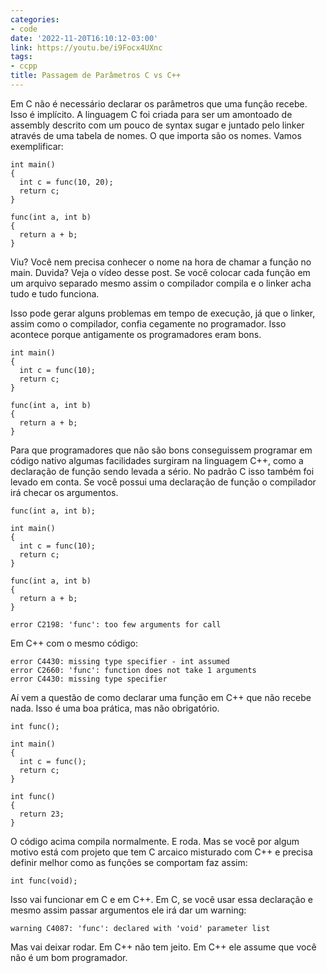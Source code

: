 ```yaml
---
categories:
- code
date: '2022-11-20T16:10:12-03:00'
link: https://youtu.be/i9Focx4UXnc
tags:
- ccpp
title: Passagem de Parâmetros C vs C++
---
```


Em C não é necessário declarar os parâmetros que uma função recebe. Isso é implícito. A linguagem C foi criada para ser um amontoado de assembly descrito com um pouco de syntax sugar e juntado pelo linker através de uma tabela de nomes. O que importa são os nomes. Vamos exemplificar:

```
int main()
{
  int c = func(10, 20);
  return c;
}

func(int a, int b)
{
  return a + b;
}
```

Viu? Você nem precisa conhecer o nome na hora de chamar a função no main. Duvida? Veja o vídeo desse post. Se você colocar cada função em um arquivo separado mesmo assim o compilador compila e o linker acha tudo e tudo funciona.

Isso pode gerar alguns problemas em tempo de execução, já que o linker, assim como o compilador, confia cegamente no programador. Isso acontece porque antigamente os programadores eram bons.

```
int main()
{
  int c = func(10);
  return c;
}

func(int a, int b)
{
  return a + b;
}
```

Para que programadores que não são bons conseguissem programar em código nativo algumas facilidades surgiram na linguagem C++, como a declaração de função sendo levada a sério. No padrão C isso também foi levado em conta. Se você possui uma declaração de função o compilador irá checar os argumentos.

```
func(int a, int b);

int main()
{
  int c = func(10);
  return c;
}

func(int a, int b)
{
  return a + b;
}

error C2198: 'func': too few arguments for call
```

Em C++ com o mesmo código:

```
error C4430: missing type specifier - int assumed
error C2660: 'func': function does not take 1 arguments
error C4430: missing type specifier
```

Aí vem a questão de como declarar uma função em C++ que não recebe nada. Isso é uma boa prática, mas não obrigatório.

```
int func();

int main()
{
  int c = func();
  return c;
}

int func()
{
  return 23;
}
```

O código acima compila normalmente. E roda. Mas se você por algum motivo está com projeto que tem C arcaico misturado com C++ e precisa definir melhor como as funções se comportam faz assim:

```
int func(void);
```

Isso vai funcionar em C e em C++. Em C, se você usar essa declaração e mesmo assim passar argumentos ele irá dar um warning:

```
warning C4087: 'func': declared with 'void' parameter list
```

Mas vai deixar rodar. Em C++ não tem jeito. Em C++ ele assume que você não é um bom programador.
